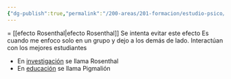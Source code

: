 ```yaml
---
{"dg-publish":true,"permalink":"/200-areas/201-formacion/estudio-psico/efecto-pigmalion-en-educacion/","dgPassFrontmatter":true}
---
```


= [[efecto Rosenthal\|efecto Rosenthal]] Se intenta evitar este efecto
Es cuando me enfoco solo en un grupo y dejo a los demás de lado. Interactúan con los mejores estudiantes
- En <u>investigación</u> se llama Rosenthal
- En <u>educación</u> se llama Pigmalión
